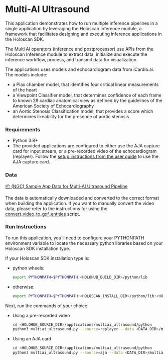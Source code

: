 # Multi-AI Ultrasound

This application demonstrates how to run multiple inference pipelines in a single application by leveraging the Holoscan Inference module, a framework that facilitates designing and executing inference applications in the Holoscan SDK.

The Multi AI operators (inference and postprocessor) use APIs from the Holoscan Inference module to extract data, initialize and execute the inference workflow, process, and transmit data for visualization.

The applications uses models and echocardiogram data from iCardio.ai. The models include:
- a Plax chamber model, that identifies four critical linear measurements of the heart
- a Viewpoint Classifier model, that determines confidence of each frame to known 28 cardiac anatomical view as defined by the guidelines of the American Society of Echocardiography
- an Aortic Stenosis Classification model, that provides a score which determines likeability for the presence of aortic stenosis

### Requirements

- Python 3.8+
- The provided applications are configured to either use the AJA capture card for input stream, or a pre-recorded video of the echocardiogram (replayer). Follow the [setup instructions from the user guide](https://docs.nvidia.com/clara-holoscan/sdk-user-guide/aja_setup.html) to use the AJA capture card.

### Data

[📦️ (NGC) Sample App Data for Multi-AI Ultrasound Pipeline](https://catalog.ngc.nvidia.com/orgs/nvidia/teams/clara-holoscan/resources/holoscan_multi_ai_ultrasound_sample_data)

The data is automatically downloaded and converted to the correct format when building the application.
If you want to manually convert the video data, please refer to the instructions for using the [convert_video_to_gxf_entities](https://gitlab-master.nvidia.com/clara-holoscan/clara-holoscan-sdk/-/tree/main/public/scripts#convert_video_to_gxf_entitiespy) script.

### Run Instructions

To run this application, you'll need to configure your PYTHONPATH environment variable to locate the
necessary python libraries based on your Holoscan SDK installation type.

If your Holoscan SDK installation type is:

* python wheels:

  ```bash
  export PYTHONPATH=$PYTHONPATH:<HOLOHUB_BUILD_DIR>/python/lib
  ```

* otherwise:

  ```bash
  export PYTHONPATH=$PYTHONPATH:<HOLOSCAN_INSTALL_DIR>/python/lib:<HOLOHUB_BUILD_DIR>/python/lib
  ```

Next, run the commands of your choice:

* Using a pre-recorded video
    ```bash
    cd <HOLOHUB_SOURCE_DIR>/applications/multiai_ultrasound/python
    python3 multiai_ultrasound.py --source=replayer --data <DATA_DIR>/multiai_ultrasound
    ```

* Using an AJA card
    ```bash
    cd <HOLOHUB_SOURCE_DIR>/applications/multiai_ultrasound/python
    python3 multiai_ultrasound.py --source=aja --data <DATA_DIR>/multiai_ultrasound
    ```

